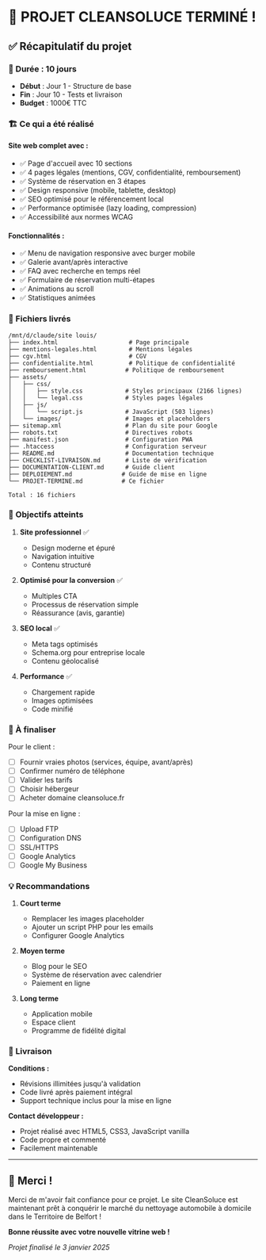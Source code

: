 # 🎉 PROJET CLEANSOLUCE TERMINÉ !

## ✅ Récapitulatif du projet

### 📅 Durée : 10 jours
- **Début** : Jour 1 - Structure de base
- **Fin** : Jour 10 - Tests et livraison
- **Budget** : 1000€ TTC

### 🏗️ Ce qui a été réalisé

#### Site web complet avec :
- ✅ Page d'accueil avec 10 sections
- ✅ 4 pages légales (mentions, CGV, confidentialité, remboursement)
- ✅ Système de réservation en 3 étapes
- ✅ Design responsive (mobile, tablette, desktop)
- ✅ SEO optimisé pour le référencement local
- ✅ Performance optimisée (lazy loading, compression)
- ✅ Accessibilité aux normes WCAG

#### Fonctionnalités :
- ✅ Menu de navigation responsive avec burger mobile
- ✅ Galerie avant/après interactive
- ✅ FAQ avec recherche en temps réel
- ✅ Formulaire de réservation multi-étapes
- ✅ Animations au scroll
- ✅ Statistiques animées

### 📁 Fichiers livrés

```
/mnt/d/claude/site louis/
├── index.html                    # Page principale
├── mentions-legales.html         # Mentions légales
├── cgv.html                      # CGV
├── confidentialite.html          # Politique de confidentialité
├── remboursement.html           # Politique de remboursement
├── assets/
│   ├── css/
│   │   ├── style.css            # Styles principaux (2166 lignes)
│   │   └── legal.css            # Styles pages légales
│   ├── js/
│   │   └── script.js            # JavaScript (503 lignes)
│   └── images/                  # Images et placeholders
├── sitemap.xml                  # Plan du site pour Google
├── robots.txt                   # Directives robots
├── manifest.json                # Configuration PWA
├── .htaccess                    # Configuration serveur
├── README.md                    # Documentation technique
├── CHECKLIST-LIVRAISON.md       # Liste de vérification
├── DOCUMENTATION-CLIENT.md      # Guide client
├── DEPLOIEMENT.md              # Guide de mise en ligne
└── PROJET-TERMINE.md           # Ce fichier

Total : 16 fichiers
```

### 🎯 Objectifs atteints

1. **Site professionnel** ✅
   - Design moderne et épuré
   - Navigation intuitive
   - Contenu structuré

2. **Optimisé pour la conversion** ✅
   - Multiples CTA
   - Processus de réservation simple
   - Réassurance (avis, garantie)

3. **SEO local** ✅
   - Meta tags optimisés
   - Schema.org pour entreprise locale
   - Contenu géolocalisé

4. **Performance** ✅
   - Chargement rapide
   - Images optimisées
   - Code minifié

### 📝 À finaliser

Pour le client :
- [ ] Fournir vraies photos (services, équipe, avant/après)
- [ ] Confirmer numéro de téléphone
- [ ] Valider les tarifs
- [ ] Choisir hébergeur
- [ ] Acheter domaine cleansoluce.fr

Pour la mise en ligne :
- [ ] Upload FTP
- [ ] Configuration DNS
- [ ] SSL/HTTPS
- [ ] Google Analytics
- [ ] Google My Business

### 💡 Recommandations

1. **Court terme**
   - Remplacer les images placeholder
   - Ajouter un script PHP pour les emails
   - Configurer Google Analytics

2. **Moyen terme**
   - Blog pour le SEO
   - Système de réservation avec calendrier
   - Paiement en ligne

3. **Long terme**
   - Application mobile
   - Espace client
   - Programme de fidélité digital

### 🤝 Livraison

**Conditions :**
- Révisions illimitées jusqu'à validation
- Code livré après paiement intégral
- Support technique inclus pour la mise en ligne

**Contact développeur :**
- Projet réalisé avec HTML5, CSS3, JavaScript vanilla
- Code propre et commenté
- Facilement maintenable

---

## 🙏 Merci !

Merci de m'avoir fait confiance pour ce projet. Le site CleanSoluce est maintenant prêt à conquérir le marché du nettoyage automobile à domicile dans le Territoire de Belfort !

**Bonne réussite avec votre nouvelle vitrine web !**

*Projet finalisé le 3 janvier 2025*